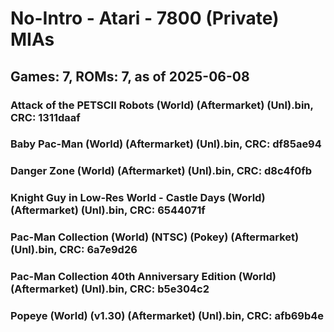# No-Intro - Atari - 7800 (Private) MIAs
## Games: 7, ROMs: 7, as of 2025-06-08

### Attack of the PETSCII Robots (World) (Aftermarket) (Unl).bin, CRC: 1311daaf
### Baby Pac-Man (World) (Aftermarket) (Unl).bin, CRC: df85ae94
### Danger Zone (World) (Aftermarket) (Unl).bin, CRC: d8c4f0fb
### Knight Guy in Low-Res World - Castle Days (World) (Aftermarket) (Unl).bin, CRC: 6544071f
### Pac-Man Collection (World) (NTSC) (Pokey) (Aftermarket) (Unl).bin, CRC: 6a7e9d26
### Pac-Man Collection 40th Anniversary Edition (World) (Aftermarket) (Unl).bin, CRC: b5e304c2
### Popeye (World) (v1.30) (Aftermarket) (Unl).bin, CRC: afb69b4e
